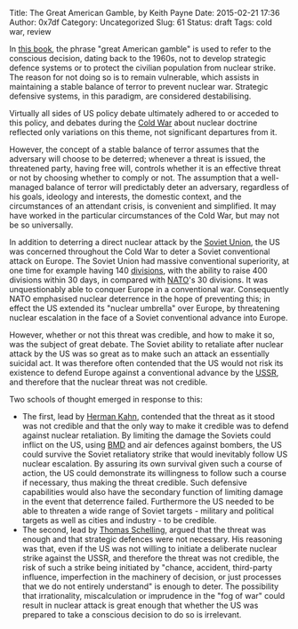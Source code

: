 Title: The Great American Gamble, by Keith Payne
Date: 2015-02-21 17:36
Author: 0x7df
Category: Uncategorized
Slug: 61
Status: draft
Tags: cold war, review

In [this
book](http://www.amazon.com/The-Great-American-Gamble-Twenty-First-ebook/dp/B0051IX0SU),
the phrase "great American gamble" is used to refer to the conscious
decision, dating back to the 1960s, not to develop strategic defence
systems or to protect the civilian population from nuclear strike. The
reason for not doing so is to remain vulnerable, which assists in
maintaining a stable balance of terror to prevent nuclear war. Strategic
defensive systems, in this paradigm, are considered destabilising.

Virtually all sides of US policy debate ultimately adhered to or acceded
to this policy, and debates during the [Cold
War](en.wikipedia.org/wiki/Cold_War) about nuclear doctrine reflected
only variations on this theme, not significant departures from it.

However, the concept of a stable balance of terror assumes that the
adversary will choose to be deterred; whenever a threat is issued, the
threatened party, having free will, controls whether it is an effective
threat or not by choosing whether to comply or not. The assumption that
a well-managed balance of terror will predictably deter an adversary,
regardless of his goals, ideology and interests, the domestic context,
and the circumstances of an attendant crisis, is convenient and
simplified. It may have worked in the particular circumstances of the
Cold War, but may not be so universally.

In addition to deterring a direct nuclear attack by the [Soviet
Union](http://en.wikipedia.org/wiki/Soviet_Union), the US was concerned
throughout the Cold War to deter a Soviet conventional attack on Europe.
The Soviet Union had massive conventional superiority, at one time for
example having 140
[divisions](http://en.wikipedia.org/wiki/Division_%28military%29), with
the ability to raise 400 divisions within 30 days, in compared with
[NATO](http://www.nato.int/)'s 30 divisions. It was unquestionably able
to conquer Europe in a conventional war. Consequently NATO emphasised
nuclear deterrence in the hope of preventing this; in effect the US
extended its "nuclear umbrella" over Europe, by threatening nuclear
escalation in the face of a Soviet conventional advance into Europe.

However, whether or not this threat was credible, and how to make it so,
was the subject of great debate. The Soviet ability to retaliate after
nuclear attack by the US was so great as to make such an attack an
essentially suicidal act. It was therefore often contended that the US
would not risk its existence to defend Europe against a conventional
advance by the [USSR](http://en.wikipedia.org/wiki/Soviet_Union), and
therefore that the nuclear threat was not credible.

Two schools of thought emerged in response to this:

-   The first, lead by [Herman Kahn](en.wikipedia.org/wiki/Herman_Kahn),
    contended that the threat as it stood was not credible and that the
    only way to make it credible was to defend against nuclear
    retaliation. By limiting the damage the Soviets could inflict on the
    US, using
    [BMD](http://www.cfr.org/missile-defense/ballistic-missile-defense/p30607)
    and air defences against bombers, the US could survive the Soviet
    retaliatory strike that would inevitably follow US nuclear
    escalation. By assuring its own survival given such a course of
    action, the US could demonstrate its willingness to follow such a
    course if necessary, thus making the threat credible. Such defensive
    capabilities would also have the secondary function of limiting
    damage in the event that deterrence failed. Furthermore the US
    needed to be able to threaten a wide range of Soviet targets -
    military and political targets as well as cities and industry - to
    be credible.
-   The second, lead by [Thomas
    Schelling](http://en.wikipedia.org/wiki/Thomas_Schelling), argued
    that the threat was enough and that strategic defences were not
    necessary. His reasoning was that, even if the US was not willing to
    initiate a deliberate nuclear strike against the USSR, and therefore
    the threat was not credible, the risk of such a strike being
    initiated by "chance, accident, third-party influence, imperfection
    in the machinery of decision, or just processes that we do not
    entirely understand" is enough to deter. The possibility that
    irrationality, miscalculation or imprudence in the "fog of war"
    could result in nuclear attack is great enough that whether the US
    was prepared to take a conscious decision to do so is irrelevant.

